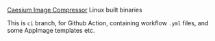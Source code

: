 [Caesium Image Compressor](https://github.com/Lymphatus/caesium-image-compressor) Linux built binaries

This is `ci` branch, for Github Action, containing workflow `.yml` files, and some AppImage templates etc.
